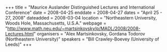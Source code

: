+++
title = "Maurice Auslander Distinguished Lectures and International Conference"
date = 2008-04-25
enddate = 2008-04-27
dates = "April 25 - 27, 2008"
dateadded = 2008-03-04
location = "Northeastern University, Woods Hole, Massachusetts, U.S.A."
webpage = "http://www.math.neu.edu/~martsinkovsky/p/MADL/2008/2008-Lectures.html"
organisers = "Alex Martsinkovsky, Gordana Todorov (Northeastern University)"
speakers = "Bill Crawley-Boevey (University of Leeds)"
+++
